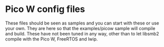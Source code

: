 # Pico W config files
These files should be seen as samples and you can start with these or use your own.  They are here so that the examples/picow sample will compile and build.  These have not been tuned in any way, other than to let libsmb2 compile with the Pico W, FreeRTOS and lwip.
